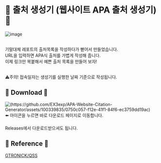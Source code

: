 
# 📖 출처 생성기 (웹사이트 APA 출처 생성기) 📖

![image](https://github.com/EX3exp/APA-Website-Citation-Generator/assets/100339835/38a2bb75-e7a2-4099-9288-3c21bba36ecf)

<br> 기말대체 레포트의 출처목록을 작성하다가 뻗어서 만들었습니다.<br>
URL을 입력하면 APA식 출처를 가볍게 작성해 줍니다.<br>
이제 링크만 복붙해서 예쁜 출처 목록을 만들어 보자!<br>

<br>⚠️주의! 접속일자는 생성기를 실행한 날짜 기준으로 작성됩니다.
## 📖 Download 📖
![(https://github.com/EX3exp/APA-Website-Citation-Generator/assets/100339835/0750c057-f12e-41f1-84f6-ec3759dd19ac)](https://github.com/EX3exp/APA-Website-Citation-Generator/assets/100339835/0750c057-f12e-41f1-84f6-ec3759dd19ac)
 ⬅️ 아이콘을 누르면 바로 다운로드 페이지로 이동합니다.<br>
<br>Releases에서 다운로드받으셔도 됩니다.

## 📖 Reference 📖
[GTRONICK/QSS](https://github.com/GTRONICK/QSS)
